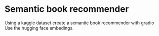 # Semantic book recommender
Using a kaggle dataset   create a semantic book recommender  with gradio 
Use the  hugging face  embedings. 

